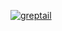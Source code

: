 [![greptail](https://github-readme-stats.vercel.app/api?username=greptail)](https://github.com/greptail/github-readme-stats)

